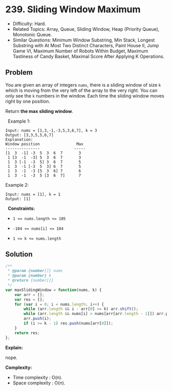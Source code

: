 # 239. Sliding Window Maximum

- Difficulty: Hard.
- Related Topics: Array, Queue, Sliding Window, Heap (Priority Queue), Monotonic Queue.
- Similar Questions: Minimum Window Substring, Min Stack, Longest Substring with At Most Two Distinct Characters, Paint House II, Jump Game VI, Maximum Number of Robots Within Budget, Maximum Tastiness of Candy Basket, Maximal Score After Applying K Operations.

## Problem

You are given an array of integers `nums`, there is a sliding window of size `k` which is moving from the very left of the array to the very right. You can only see the `k` numbers in the window. Each time the sliding window moves right by one position.

Return **the max sliding window**.

 
Example 1:

```
Input: nums = [1,3,-1,-3,5,3,6,7], k = 3
Output: [3,3,5,5,6,7]
Explanation: 
Window position                Max
---------------               -----
[1  3  -1] -3  5  3  6  7       3
 1 [3  -1  -3] 5  3  6  7       3
 1  3 [-1  -3  5] 3  6  7       5
 1  3  -1 [-3  5  3] 6  7       5
 1  3  -1  -3 [5  3  6] 7       6
 1  3  -1  -3  5 [3  6  7]      7
```

Example 2:

```
Input: nums = [1], k = 1
Output: [1]
```

 
**Constraints:**


	
- `1 <= nums.length <= 105`
	
- `-104 <= nums[i] <= 104`
	
- `1 <= k <= nums.length`



## Solution

```javascript
/**
 * @param {number[]} nums
 * @param {number} k
 * @return {number[]}
 */
var maxSlidingWindow = function(nums, k) {
    var arr = [];
    var res = [];
    for (var i = 0; i < nums.length; i++) {
        while (arr.length && i - arr[0] >= k) arr.shift();
        while (arr.length && nums[i] > nums[arr[arr.length - 1]]) arr.pop();
        arr.push(i);
        if (i >= k - 1) res.push(nums[arr[0]]);
    }
    return res;
};
```

**Explain:**

nope.

**Complexity:**

* Time complexity : O(n).
* Space complexity : O(n).
